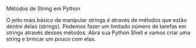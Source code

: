 Métodos de String em Python

O jeito mais básico de manipular strings é através de métodos que estão dentro delas (strings). Podemos fazer um limitado número de tarefas em strings através desses métodos. Abra sua Python Shell e vamos criar uma string e brincar um pouco com elas.
